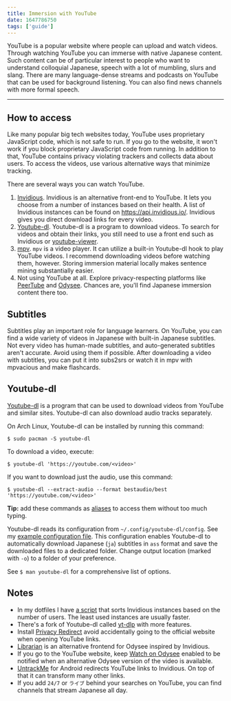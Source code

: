```yaml
---
title: Immersion with YouTube
date: 1647786750
tags: ['guide']
---
```


YouTube is a popular website where people can upload and watch videos.
Through watching YouTube you can immerse with native Japanese content.
Such content can be of particular interest to people
who want to understand colloquial Japanese,
speech with a lot of mumbling, slurs and slang.
There are many language-dense streams and podcasts on YouTube
that can be used for background listening.
You can also find news channels with more formal speech.

****

## How to access

Like many popular big tech websites today,
YouTube uses proprietary JavaScript code, which is not safe to run.
If you go to the website, it won't work if you block proprietary JavaScript code from running.
In addition to that, YouTube contains privacy violating trackers and collects data about users.
To access the videos, use various alternative ways that minimize tracking.

There are several ways you can watch YouTube.

1) [Invidious](https://github.com/iv-org/invidious).
Invidious is an alternative front-end to YouTube.
It lets you choose from a number of instances based on their health.
A list of Invidious instances can be found on https://api.invidious.io/.
Invidious gives you direct download links for every video.
2) [Youtube-dl](https://wiki.archlinux.org/index.php/Youtube-dl).
Youtube-dl is a program to download videos.
To search for videos and obtain their links,
you still need to use a front end such as Invidious or
[youtube-viewer](https://github.com/trizen/youtube-viewer).
3) [mpv](https://wiki.archlinux.org/title/Mpv).
`mpv` is a video player.
It can utilize a built-in Youtube-dl hook to play YouTube videos.
I recommend downloading videos before watching them, however.
Storing immersion material locally makes sentence mining substantially easier.
4) Not using YouTube at all.
Explore privacy-respecting platforms
like [PeerTube](https://joinpeertube.org/) and [Odysee](https://odysee.com/).
Chances are, you'll find Japanese immersion content there too.

## Subtitles

Subtitles play an important role for language learners.
On YouTube, you can find a wide variety of videos in Japanese with built-in Japanese subtitles.
Not every video has human-made subtitles, and auto-generated subtitles aren't accurate.
Avoid using them if possible.
After downloading a video with subtitles,
you can put it into subs2srs
or watch it in mpv with mpvacious and make flashcards.

## Youtube-dl

[Youtube-dl](https://wiki.archlinux.org/index.php/Youtube-dl)
is a program
that can be used to download videos from YouTube and similar sites.
Youtube-dl can also download audio tracks separately.

On Arch Linux, Youtube-dl can be installed by running this command:

```
$ sudo pacman -S youtube-dl
```

To download a video, execute:

```
$ youtube-dl 'https://youtube.com/<video>'
```

If you want to download just the audio, use this command:

```
$ youtube-dl --extract-audio --format bestaudio/best 'https://youtube.com/<video>'
```

**Tip:** add these commands as
[aliases](https://askubuntu.com/questions/17536/how-do-i-create-a-permanent-bash-alias)
to access them without too much typing.

Youtube-dl reads its configuration from `~/.config/youtube-dl/config`.
See my
[example configuration file](https://github.com/tatsumoto-ren/dotfiles/blob/main/.config/youtube-dl/config).
This configuration enables Youtube-dl to automatically download
Japanese (`ja`) subtitles in `ass` format
and save the downloaded files to a dedicated folder.
Change output location (marked with `-o`) to a folder of your preference.

See `$ man youtube-dl` for a comprehensive list of options.

## Notes

* In my dotfiles I have
  [a script](https://github.com/tatsumoto-ren/dotfiles/blob/main/.local/bin/rank-invidious-instances)
  that sorts Invidious instances based on the number of users.
  The least used instances are usually faster.
* There's a fork of Youtube-dl called [yt-dlp](https://github.com/yt-dlp/yt-dlp) with more features.
* Install [Privacy Redirect](https://github.com/SimonBrazell/privacy-redirect)
  avoid accidentally going to the official website when opening YouTube links.
* [Librarian](https://codeberg.org/librarian/librarian)
  is an alternative frontend for Odysee inspired by Invidious.
* If you go to the YouTube website, keep
  [Watch on Odysee](https://github.com/kodxana/Watch-on-Odysee)
  enabled to be notified when an alternative Odysee version of the video is available.
* [UntrackMe](https://f-droid.org/packages/app.fedilab.nitterizeme/)
  for Android redirects YouTube links to Invidious.
  On top of that it can transform many other links.
* If you add `24/7` or `ライブ` behind your searches on YouTube,
  you can find channels that stream Japanese all day.

